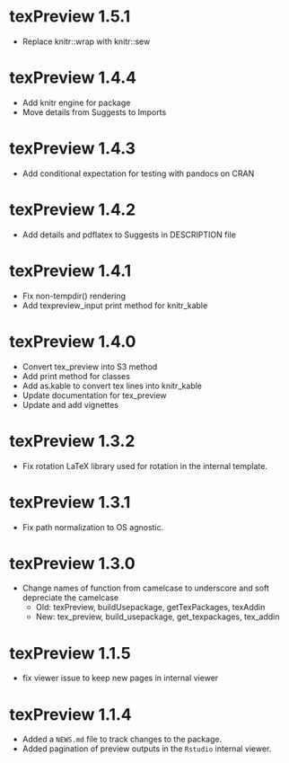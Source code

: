 # texPreview 1.5.1
* Replace knitr::wrap with knitr::sew

# texPreview 1.4.4
* Add knitr engine for package
* Move details from Suggests to Imports

# texPreview 1.4.3
* Add conditional expectation for testing with pandocs on CRAN

# texPreview 1.4.2
* Add details and pdflatex to Suggests in DESCRIPTION file

# texPreview 1.4.1
* Fix non-tempdir() rendering
* Add texpreview_input print method for knitr_kable

# texPreview 1.4.0
* Convert tex_preview into S3 method
* Add print method for classes
* Add as.kable to convert tex lines into knitr_kable
* Update documentation for tex_preview
* Update and add vignettes

# texPreview 1.3.2
* Fix rotation LaTeX library used for rotation in the internal template.

# texPreview 1.3.1
* Fix path normalization to OS agnostic.

# texPreview 1.3.0

* Change names of function from camelcase to underscore and soft depreciate the camelcase
  - Old: texPreview, buildUsepackage, getTexPackages, texAddin
  - New: tex_preview, build_usepackage, get_texpackages, tex_addin

# texPreview 1.1.5

* fix viewer issue to keep new pages in internal viewer


# texPreview 1.1.4

* Added a `NEWS.md` file to track changes to the package.
* Added pagination of preview outputs in the `Rstudio` internal viewer.
